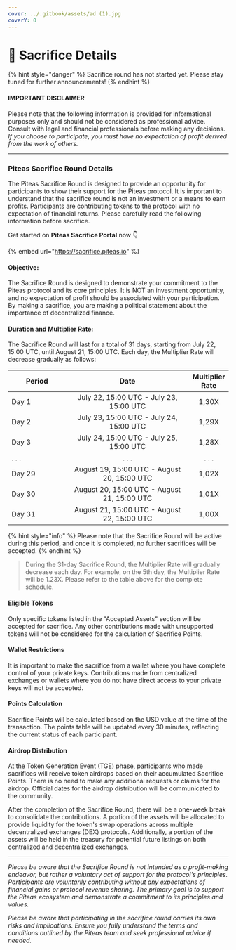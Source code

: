 ```yaml
---
cover: ../.gitbook/assets/ad (1).jpg
coverY: 0
---
```


# 🏦 Sacrifice Details

{% hint style="danger" %}
Sacrifice round has not started yet. Please stay tuned for further announcements!
{% endhint %}

#### **IMPORTANT DISCLAIMER**

Please note that the following information is provided for informational purposes only and should not be considered as professional advice. Consult with legal and financial professionals before making any decisions. _If you choose to participate, you must have no expectation of profit derived from the work of others._

***

### **Piteas Sacrifice Round Details**

The Piteas Sacrifice Round is designed to provide an opportunity for participants to show their support for the Piteas protocol. It is important to understand that the sacrifice round is not an investment or a means to earn profits. Participants are contributing tokens to the protocol with no expectation of financial returns. Please carefully read the following information before sacrifice.

Get started on **Piteas Sacrifice Portal** now 👇

{% embed url="https://sacrifice.piteas.io" %}

#### Objective:

The Sacrifice Round is designed to demonstrate your commitment to the Piteas protocol and its core principles. It is NOT an investment opportunity, and no expectation of profit should be associated with your participation. By making a sacrifice, you are making a political statement about the importance of decentralized finance.

#### Duration and Multiplier Rate:

The Sacrifice Round will last for a total of 31 days, starting from July 22, 15:00 UTC, until August 21, 15:00 UTC. Each day, the Multiplier Rate will decrease gradually as follows:

<table data-full-width="false"><thead><tr><th width="162.33333333333331">Period</th><th width="415" align="center">Date</th><th align="center">Multiplier Rate</th></tr></thead><tbody><tr><td>Day 1</td><td align="center">July 22, 15:00 UTC - July 23, 15:00 UTC</td><td align="center">1,30X</td></tr><tr><td>Day 2</td><td align="center">July 23, 15:00 UTC - July 24, 15:00 UTC</td><td align="center">1,29X</td></tr><tr><td>Day 3</td><td align="center">July 24, 15:00 UTC - July 25, 15:00 UTC</td><td align="center">1,28X</td></tr><tr><td>. . . </td><td align="center">. . . </td><td align="center">. . . </td></tr><tr><td>Day 29</td><td align="center">August 19, 15:00 UTC - August 20, 15:00 UTC</td><td align="center">1,02X</td></tr><tr><td>Day 30</td><td align="center">August 20, 15:00 UTC - August 21, 15:00 UTC</td><td align="center">1,01X</td></tr><tr><td>Day 31</td><td align="center">August 21, 15:00 UTC - August 22, 15:00 UTC</td><td align="center">1,00X</td></tr></tbody></table>

{% hint style="info" %}
Please note that the Sacrifice Round will be active during this period, and once it is completed, no further sacrifices will be accepted.
{% endhint %}

> During the 31-day Sacrifice Round, the Multiplier Rate will gradually decrease each day. For example, on the 5th day, the Multiplier Rate will be 1.23X. Please refer to the table above for the complete schedule.

#### Eligible Tokens

Only specific tokens listed in the "Accepted Assets" section will be accepted for sacrifice. Any other contributions made with unsupported tokens will not be considered for the calculation of Sacrifice Points.

#### Wallet Restrictions

It is important to make the sacrifice from a wallet where you have complete control of your private keys. Contributions made from centralized exchanges or wallets where you do not have direct access to your private keys will not be accepted.

#### Points Calculation

Sacrifice Points will be calculated based on the USD value at the time of the transaction. The points table will be updated every 30 minutes, reflecting the current status of each participant.

#### Airdrop Distribution

At the Token Generation Event (TGE) phase, participants who made sacrifices will receive token airdrops based on their accumulated Sacrifice Points. There is no need to make any additional requests or claims for the airdrop. Official dates for the airdrop distribution will be communicated to the community.

After the completion of the Sacrifice Round, there will be a one-week break to consolidate the contributions. A portion of the assets will be allocated to provide liquidity for the token's swap operations across multiple decentralized exchanges (DEX) protocols. Additionally, a portion of the assets will be held in the treasury for potential future listings on both centralized and decentralized exchanges.

***

_Please be aware that the Sacrifice Round is not intended as a profit-making endeavor, but rather a voluntary act of support for the protocol's principles. Participants are voluntarily contributing without any expectations of financial gains or protocol revenue sharing. The primary goal is to support the Piteas ecosystem and demonstrate a commitment to its principles and values._

_Please be aware that participating in the sacrifice round carries its own risks and implications. Ensure you fully understand the terms and conditions outlined by the Piteas team and seek professional advice if needed._
